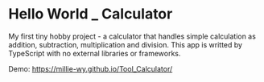 # Hello World _ Calculator

My first tiny hobby project - a calculator that handles simple calculation as addition, subtraction, multiplication and division. This app is writted by TypeScript with no external libraries or frameworks. 

Demo: https://millie-wy.github.io/Tool_Calculator/
</br>
